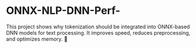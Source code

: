 # ONNX-NLP-DNN-Perf-
This project shows why tokenization should be integrated into ONNX-based DNN models for text processing. It improves speed, reduces preprocessing, and optimizes memory. 🚀
